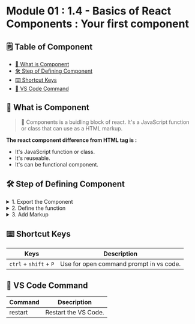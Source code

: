 # Module 01 : 1.4 - Basics of React Components : Your first component

## 🗒️ Table of Component

- [🧱 What is Component](#🧱-what-is-component)
- [🛠️ Step of Defining Component](#🛠️-step-of-defining-component)
- [⌨️ Shortcut Keys](#⌨️-shortcut-keys)
- [🔑 VS Code Command](#🔑-vs-code-command)

## 🧱 What is Component

> 📘 Components is a buidling block of react. It's a JavaScript function or class that can use as a HTML markup.

**The react component difference from HTML tag is :**

- It's JavaScript function or class.
- It's reuseable.
- It's can be functional component.

## 🛠️ Step of Defining Component

<details>
<summary>1. Export the Component</summary>

Must be export the component from file for reuse it from another file. For this thing, use `export default` keyword.

</details>

<details>
<summary>2. Define the function</summary>

Below define a function for component :

```jsx
export default function Profile() {}
```

> 🔴 React components are regular JavaScript functions, but their names must start with a capital letter or they won’t work!

</details>

<details>
<summary>3. Add Markup</summary>

The function return **JSX** or return another component. For example :

```jsx
export default function Profile() {
  return (
    <div>
      <img src="https://i.imgur.com/MK3eW3As.jpg" alt="Katherine Johnson" />
    </div>
  );
}
```

> 🔴 Without parentheses, any code on the lines after return will be ignored!

</details>

## ⌨️ Shortcut Keys

| Keys                   | Description                             |
| ---------------------- | --------------------------------------- |
| `ctrl` + `shift` + `P` | Use for open command prompt in vs code. |

## 🔑 VS Code Command

| Command | Dsecription          |
| ------- | -------------------- |
| restart | Restart the VS Code. |
